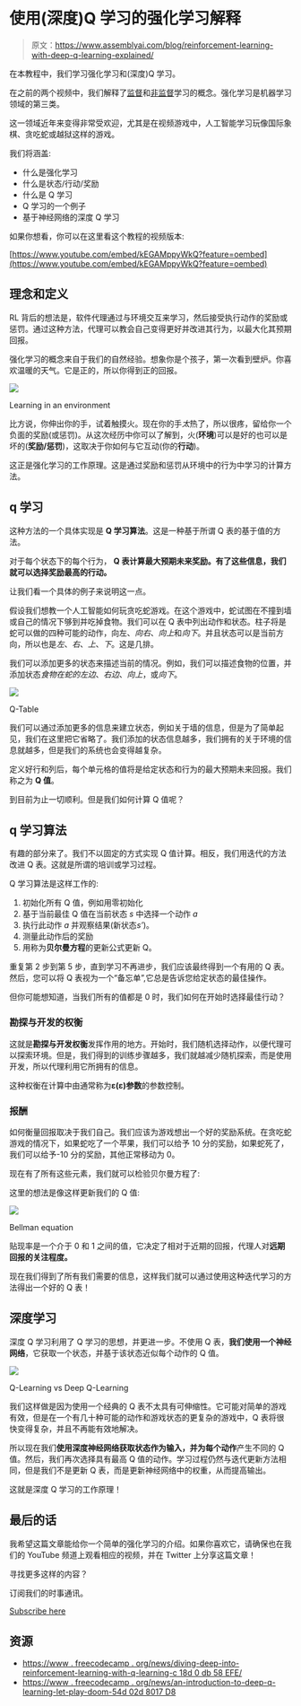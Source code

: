 # 使用(深度)Q 学习的强化学习解释

> 原文：<https://www.assemblyai.com/blog/reinforcement-learning-with-deep-q-learning-explained/>

在本教程中，我们学习强化学习和(深度)Q 学习。

在之前的两个视频中，我们解释了[监督](https://www.assemblyai.com/blog/supervised-machine-learning-for-beginners/)和[非监督](https://www.assemblyai.com/blog/unsupervised-machine-learning-for-beginners/)学习的概念。强化学习是机器学习领域的第三类。

这一领域近年来变得非常受欢迎，尤其是在视频游戏中，人工智能学习玩像国际象棋、贪吃蛇或越狱这样的游戏。

我们将涵盖:

*   什么是强化学习
*   什么是状态/行动/奖励
*   什么是 Q 学习
*   Q 学习的一个例子
*   基于神经网络的深度 Q 学习

如果你想看，你可以在这里看这个教程的视频版本:

[https://www.youtube.com/embed/kEGAMppyWkQ?feature=oembed](https://www.youtube.com/embed/kEGAMppyWkQ?feature=oembed)

## 理念和定义

RL 背后的想法是，软件代理通过与环境交互来学习，然后接受执行动作的奖励或惩罚。通过这种方法，代理可以教会自己变得更好并改进其行为，以最大化其预期回报。

强化学习的概念来自于我们的自然经验。想象你是个孩子，第一次看到壁炉。你喜欢温暖的天气。它是正的，所以你得到正的回报。

![](img/570423ed68b80611c707563a38d16b92.png)

Learning in an environment

比方说，你伸出你的手，试着触摸火。现在你的手*太*热了，所以很疼，留给你一个负面的奖励(或惩罚)。从这次经历中你可以了解到，火(**环境**)可以是好的也可以是坏的(**奖励/惩罚**)，这取决于你如何与它互动(你的**行动**)。

这正是强化学习的工作原理。这是通过奖励和惩罚从环境中的行为中学习的计算方法。

## q 学习

这种方法的一个具体实现是 **Q 学习算法**。这是一种基于所谓 Q 表的基于值的方法。

对于每个状态下的每个行为， **Q 表计算最大预期未来奖励。有了这些信息，我们就可以选择奖励最高的行动。**

让我们看一个具体的例子来说明这一点。

假设我们想教一个人工智能如何玩贪吃蛇游戏。在这个游戏中，蛇试图在不撞到墙或自己的情况下够到并吃掉食物。我们可以在 Q 表中列出动作和状态。柱子将是蛇可以做的四种可能的动作，向左、*向右*、*向上*和*向下*。并且状态可以是当前方向，所以也是*左*、*右*、*上*、*下*。这是几排。

我们可以添加更多的状态来描述当前的情况。例如，我们可以描述食物的位置，并添加状态*食物在蛇的左边*、*右边*、*向上*，或*向下*。

![](img/ed8840f9397c122d4c1d407fc5c868cb.png)

Q-Table

我们可以通过添加更多的信息来建立状态，例如关于墙的信息，但是为了简单起见，我们在这里把它省略了。我们添加的状态信息越多，我们拥有的关于环境的信息就越多，但是我们的系统也会变得越复杂。

定义好行和列后，每个单元格的值将是给定状态和行为的最大预期未来回报。我们称之为 **Q 值**。

到目前为止一切顺利。但是我们如何计算 Q 值呢？

## q 学习算法

有趣的部分来了。我们不以固定的方式实现 Q 值计算。相反，我们用迭代的方法改进 Q 表。这就是所谓的培训或学习过程。

Q 学习算法是这样工作的:

1.  初始化所有 Q 值，例如用零初始化
2.  基于当前最佳 Q 值在当前状态 *s* 中选择一个动作 *a*
3.  执行此动作 *a* 并观察结果(新状态*s’*)。
4.  测量此动作后的奖励
5.  用称为**贝尔曼方程**的更新公式更新 Q。

重复第 2 步到第 5 步，直到学习不再进步，我们应该最终得到一个有用的 Q 表。然后，您可以将 Q 表视为一个“备忘单”,它总是告诉您给定状态的最佳操作。

但你可能想知道，当我们所有的值都是 0 时，我们如何在开始时选择最佳行动？

### 勘探与开发的权衡

这就是**勘探与开发权衡**发挥作用的地方。开始时，我们随机选择动作，以便代理可以探索环境。但是，我们得到的训练步骤越多，我们就越减少随机探索，而是使用开发，所以代理利用它所拥有的信息。

这种权衡在计算中由通常称为**ε(ɛ)参数**的参数控制。

### 报酬

如何衡量回报取决于我们自己。我们应该为游戏想出一个好的奖励系统。在贪吃蛇游戏的情况下，如果蛇吃了一个苹果，我们可以给予 10 分的奖励，如果蛇死了，我们可以给予-10 分的奖励，其他正常移动为 0。

现在有了所有这些元素，我们就可以检验贝尔曼方程了:

这里的想法是像这样更新我们的 Q 值:

![](img/34149db954ff82d863f94a119072f7c7.png)

Bellman equation

贴现率是一个介于 0 和 1 之间的值，它决定了相对于近期的回报，代理人对**远期回报的关注程度。**

现在我们得到了所有我们需要的信息，这样我们就可以通过使用这种迭代学习的方法得出一个好的 Q 表！

## 深度学习

深度 Q 学习利用了 Q 学习的思想，并更进一步。不使用 Q 表，**我们使用一个神经网络**，它获取一个状态，并基于该状态近似每个动作的 Q 值。

![](img/be91801f7bd12acada8e4761d338b4bb.png)

Q-Learning vs Deep Q-Learning

我们这样做是因为使用一个经典的 Q 表不太具有可伸缩性。它可能对简单的游戏有效，但是在一个有几十种可能的动作和游戏状态的更复杂的游戏中，Q 表将很快变得复杂，并且不再能有效地解决。

所以现在我们**使用深度神经网络获取状态作为输入，并为每个动作**产生不同的 Q 值。然后，我们再次选择具有最高 Q 值的动作。学习过程仍然与迭代更新方法相同，但是我们不是更新 Q 表，而是更新神经网络中的权重，从而提高输出。

这就是深度 Q 学习的工作原理！

## 最后的话

我希望这篇文章能给你一个简单的强化学习的介绍。如果你喜欢它，请确保也在我们的 YouTube 频道上观看相应的视频，并在 Twitter 上分享这篇文章！

寻找更多这样的内容？

订阅我们的时事通讯。

[Subscribe here](https://assemblyai.us17.list-manage.com/subscribe)

## 资源

*   [https://www . freecodecamp . org/news/diving-deep-into-reinforcement-learning-with-q-learning-c 18d 0 db 58 EFE/](https://www.freecodecamp.org/news/diving-deeper-into-reinforcement-learning-with-q-learning-c18d0db58efe/)
*   [https://www . freecodecamp . org/news/an-introduction-to-deep-q-learning-let-play-doom-54d 02d 8017 D8](https://www.freecodecamp.org/news/an-introduction-to-deep-q-learning-lets-play-doom-54d02d8017d8)